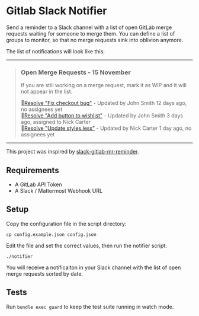# Gitlab Slack Notifier
Send a reminder to a Slack channel with a list of open GitLab merge requests waiting for someone to merge them. You can define a list of groups to monitor, so that no merge requests sink into oblivion anymore.

The list of notifications will look like this:

---
> ### Open Merge Requests - 15 November
> If you are still working on a merge request, mark it as WIP and it will not appear in the list.
>
> :closed_book:[Resolve "Fix checkout bug"](https://www.gitlab.com/example/checkout/merge_requests/1) - Updated by John Smith 12 days ago, no assignees yet<br>
> :orange_book:[Resolve "Add button to wishlist"](https://www.gitlab.com/example/wishlist/merge_requests/2) - Updated by John Smith 3 days ago, assigned to Nick Carter<br>
> :green_book:[Resolve "Update styles.less"](https://www.gitlab.com/example/wishlist/merge_requests/3) - Updated by Nick Carter 1 day ago, no assignees yet<br>

---

This project was inspired by [slack-gitlab-mr-reminder](https://github.com/monokh/slack-gitlab-mr-reminder).

## Requirements
* A GitLab API Token
* A Slack / Mattermost Webhook URL

## Setup
Copy the configuration file in the script directory:
```
cp config.example.json config.json
```
Edit the file and set the correct values, then run the notifier script:
```
./notifier
```
You will receive a notificaiton in your Slack channel with the list of open merge requests sorted by date.

## Tests
Run `bundle exec guard` to keep the test suite running in watch mode.